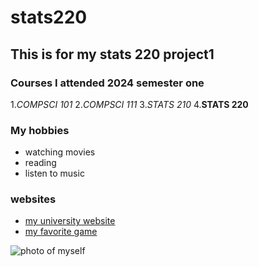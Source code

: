 # stats220
## This is for my stats 220 project1

### Courses I attended 2024 semester one
1.*COMPSCI 101*
2.*COMPSCI 111*
3.*STATS 210*
4.**STATS 220**

### My hobbies
* watching movies
* reading
* listen to music

### websites
* [my university website](https://www.auckland.ac.nz/en.html)
* [my favorite game](https://play2048.co/)

![photo of myself](https://media3.giphy.com/media/Rlwz4m0aHgXH13jyrE/200w.gif?cid=6c09b952qk4a4q32uvdf0x9breygszz6bpb1dzo0irce26j3&ep=v1_gifs_search&rid=200w.gif&ct=g)
